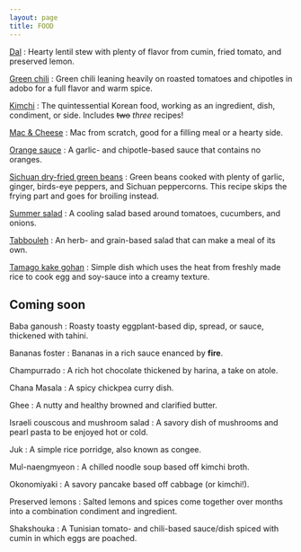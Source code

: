 ```yaml
---
layout: page
title: FOOD
---
```


[Dal](http://imgur.com/gallery/4jHAi)
:   Hearty lentil stew with plenty of flavor from cumin, fried tomato, and preserved lemon.

[Green chili](http://imgur.com/gallery/4FHBO)
:   Green chili leaning heavily on roasted tomatoes and chipotles in adobo for a full flavor and warm spice.

[Kimchi](http://imgur.com/gallery/VA8vo)
:   The quintessential Korean food, working as an ingredient, dish, condiment, or side. Includes ~~two~~ *three* recipes!

[Mac & Cheese](mac-n-cheese)
:   Mac from scratch, good for a filling meal or a hearty side.

[Orange sauce](http://imgur.com/gallery/FPrnb)
:   A garlic- and chipotle-based sauce that contains no oranges.

[Sichuan dry-fried green beans](http://imgur.com/gallery/t9ZPK)
:   Green beans cooked with plenty of garlic, ginger, birds-eye peppers, and Sichuan peppercorns. This recipe skips the frying part and goes for broiling instead.

[Summer salad](http://imgur.com/gallery/kHZrG)
:   A cooling salad based around tomatoes, cucumbers, and onions.

[Tabbouleh](http://imgur.com/gallery/TODVf)
:   An herb- and grain-based salad that can make a meal of its own.

[Tamago kake gohan](http://imgur.com/gallery/ZYruG)
:   Simple dish which uses the heat from freshly made rice to cook egg and soy-sauce into a creamy texture.

## Coming soon

Baba ganoush
:   Roasty toasty eggplant-based dip, spread, or sauce, thickened with tahini.

Bananas foster
:   Bananas in a rich sauce enanced by **fire**.

Champurrado
:   A rich hot chocolate thickened by harina, a take on atole.

Chana Masala
:   A spicy chickpea curry dish.

Ghee
:   A nutty and healthy browned and clarified butter.

Israeli couscous and mushroom salad
:   A savory dish of mushrooms and pearl pasta to be enjoyed hot or cold.

Juk
:   A simple rice porridge, also known as congee.

Mul-naengmyeon
:   A chilled noodle soup based off kimchi broth.

Okonomiyaki
:   A savory pancake based off cabbage (or kimchi!).

Preserved lemons
:   Salted lemons and spices come together over months into a combination condiment and ingredient.

Shakshouka
:   A Tunisian tomato- and chili-based sauce/dish spiced with cumin in which eggs are poached.
